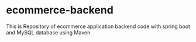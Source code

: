 # ecommerce-backend
This is Repository of  ecommerce application backend code with spring boot and MySQL database using Maven.
